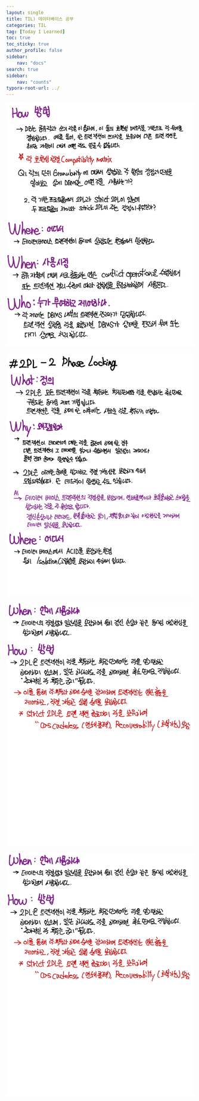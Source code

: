 ```yaml
---
layout: single
title: TIL) 데이터베이스 공부
categories: TIL
tag: [Today I Learned]
toc: true
toc_sticky: true
author_profile: false
sidebar:
    nav: "docs"
search: true
sidebar:
    nav: "counts"
typora-root-url: ../
---
```




![동시성 제어-2](./images/2025-06-01-til-2025-06-01/concurrency-2.jpg)

![동시성 제어-3](/images/2025-06-01-til-2025-06-01/concurrency-3.jpg)

![동시성 제어-4](/images/2025-06-01-til-2025-06-01/concurrency-4.jpg)

![동시성 제어-5](/images/2025-06-01-til-2025-06-01/concurrency-4.jpg)
